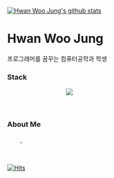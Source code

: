
[![Hwan Woo Jung's github stats](https://github-readme-stats.vercel.app/api?username=sossont&show_icons=true)](https://github.com/sossont/github-readme-stats)<br>

# Hwan Woo Jung
프로그래머를 꿈꾸는 컴퓨터공학과 학생
<br>
### Stack

  <img src="https://img.shields.io/badge/Python-lightgrey?style=flat-square&logo=Python&logoColor=white" 
  style ="height:10px; margin-left:10px; margin-right:10px;"/>
  <img src="https://img.shields.io/badge/Javascript-yellow?style=flat-square&logo=JavaScript"
  style ="height:10px; margin-left:10px; margin-right:10px;"/>
  <img src="https://img.shields.io/badge/C++-blue?style=flat-square&logo=C%2B%2B"
  style ="height:10px; margin-left:10px; margin-right:10px;"/>
  <img src="https://img.shields.io/badge/Swift-orange?style=flat-square&logo=Swift"
  style ="height:10px; margin-left:10px; margin-right:10px;"/>
  <img src="https://img.shields.io/badge/Python-3766AB?style=flat-square&logo=Python&logoColor=white"/>

<br>

### About Me
<a href="https://velog.io/@sossont">
  <img src="http://img.shields.io/badge/-Velog-green?style=flat-square&logo=Vine"
  style ="height:10px; margin-left:10px; margin-right:10px;"/>
</a>
<a href="https://www.instagram.com/0o_hwan/">
  <img src="http://img.shields.io/badge/-Instagram-violet?style=flat-square&logo=Instagram"
  style ="height:10px; margin-left:10px; margin-right:10px;"/>
</a>
<br>
<br>
<br>

[![Hits](https://hits.seeyoufarm.com/api/count/incr/badge.svg?url=https%3A%2F%2Fgithub.com%2Fsossont&count_bg=%232184C4&title_bg=%23555555&icon=github.svg&icon_color=%23E7E7E7&title=hits&edge_flat=true)](https://hits.seeyoufarm.com)
